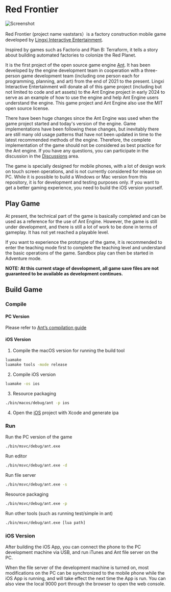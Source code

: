 # Red Frontier

![Screenshot](https://github.com/ejoy/vaststars/blob/master/screenshot/startup.jpg)

Red Frontier (project name vaststars）is a factory construction mobile game developed by [Lingxi Interactive Entertainment](https://www.lingxigames.com/).

Inspired by games such as Factorio and Plan B: Terraform, it tells a story about building automated factories to colonize the Red Planet.

It is the first project of the open source game engine [Ant](https://github.com/ejoy/ant). It has been developed by the engine development team in cooperation with a three-person game development team (including one person each for programming, planning, and art) from the end of 2021 to the present. Lingxi Interactive Entertainment will donate all of this game project (including but not limited to code and art assets) to the Ant Engine project in early 2024 to serve as an example of how to use the engine and help Ant Engine users understand the engine. This game project and Ant Engine also use the MIT open source license.

There have been huge changes since the Ant Engine was used when the game project started and today's version of the engine. Game implementations have been following these changes, but inevitably there are still many old usage patterns that have not been updated in time to the latest recommended methods of the engine. Therefore, the complete implementation of the game should not be considered as best practice for the Ant engine. If you have any questions, you can participate in the discussion in the [Discussions](https://github.com/ejoy/vaststars/discussions) area.

The game is specially designed for mobile phones, with a lot of design work on touch screen operations, and is not currently considered for release on PC. While it is possible to build a Windows or Mac version from this repository, it is for development and testing purposes only. If you want to get a better gaming experience, you need to build the iOS version yourself.

## Play Game

At present, the technical part of the game is basically completed and can be used as a reference for the use of Ant Engine. However, the game is still under development, and there is still a lot of work to be done in terms of gameplay. It has not yet reached a playable level.

If you want to experience the prototype of the game, it is recommended to enter the teaching mode first to complete the teaching level and understand the basic operations of the game. Sandbox play can then be started in Adventure mode.

**NOTE: At this current stage of development, all game save files are not guaranteed to be available as development continues.**

## Build Game

### Compile

#### PC Version

Please refer to [Ant’s compilation guide](https://github.com/ejoy/ant/blob/master/README.md)

#### iOS Version

1. Compile the macOS version for running the build tool
``` bash
luamake
luamake tools -mode release
```
2. Compile iOS version
``` bash
luamake -os ios
```
3. Resource packaging
``` bash
./bin/macos/debug/ant -p ios
```
4. Open the [iOS](https://github.com/ejoy/vaststars/tree/master/runtime/ios/vaststars) project with Xcode and generate ipa

### Run

Run the PC version of the game
``` bash
./bin/msvc/debug/ant.exe
```

Run editor
``` bash
./bin/msvc/debug/ant.exe -d
```

Run file server
``` bash
./bin/msvc/debug/ant.exe -s
```

Resource packaging
``` bash
./bin/msvc/debug/ant.exe -p
```

Run other tools (such as running test/simple in ant)
``` bash
./bin/msvc/debug/ant.exe [lua path]
```

### iOS Version

After building the iOS App, you can connect the phone to the PC development machine via USB, and run iTunes and Ant file server on the PC.

When the file server of the development machine is turned on, most modifications on the PC can be synchronized to the mobile phone while the iOS App is running, and will take effect the next time the App is run. You can also view the local 9000 port through the browser to open the web console.
